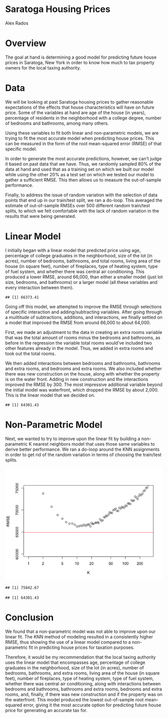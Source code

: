 Saratoga Housing Prices
================
Alex Rados

# Overview

The goal at hand is determining a good model for predicting future house
prices in Saratoga, New York in order to know how much to tax property
owners for the local taxing authority.

# Data

We will be looking at past Saratoga housing prices to gather reasonable
expectations of the effects that house characteristics will have on
future price. Some of the variables at hand are age of the house (in
years), percentage of residents in the neighborhood with a college
degree, number of bedrooms and bathrooms, among many others.

Using these variables to fit both linear and non-parametric models, we
are trying to fit the most accurate model when predicting house prices.
This can be measured in the form of the root mean-squared error (RMSE)
of that specific model.

In order to generate the most accurate predictions, however, we can’t
judge it based on past data that we have. Thus, we randomly sampled 80%
of the data at hand and used that as a training set on which we built
our model while using the other 20% as a test set on which we tested our
model to gather a sufficient RMSE. This then allows us to measure the
out-of-sample performance.

Finally, to address the issue of random variation with the selection of
data points that end up in our train/test split, we ran a do-loop. This
averaged the estimate of out-of-sample RMSEs over 500 different random
train/test splits, to which we felt comfortable with the lack of random
variation in the results that were being generated.

# Linear Model

I initially began with a linear model that predicted price using age,
percentage of college graduates in the neighborhood, size of the lot (in
acres), number of bedrooms, bathrooms, and total rooms, living area of
the house (in square feet), number of fireplaces, type of heating
system, type of fuel system, and whether there was central air
conditioning. This produced a lower RMSE, around 66,000, than either a
smaller model (just lot size, bedrooms, and bathrooms) or a larger model
(all these variables and every interaction between them).

    ## [1] 66373.41

Going off this model, we attempted to improve the RMSE through
selections of specific interaction and adding/subtracting variables.
After going through a muiltitude of subtractions, additions, and
interactions, we finally settled on a model that improved the RMSE from
around 66,000 to about 64,000.

First, we made an adjustment to the data in creating an extra rooms
variable that was the total amount of rooms minus the bedrooms and
bathrooms, as before in the regression the variable total rooms would’ve
included two other features already in the model. Thus, we added in
extra rooms and took out the total rooms.

We then added interactions between bedrooms and bathrooms, bathrooms and
extra rooms, and bedrooms and extra rooms. We also included whether
there was new construction on the house, along with whether the property
is on the water front. Adding in new construction and the interactions
improved the RMSE by 300. The most impressive additional variable beyond
the initial model was waterfront, which dropped the RMSE by about 2,000.
This is the linear model that we decided on.

    ## [1] 64301.43

# Non-Parametric Model

Next, we wanted to try to improve upon the linear fit by building a
non-parametric K nearest neighbors model that uses those same variables
to derive better performance. We ran a do-loop around the KNN
assignments in order to get rid of the random variation in terms of
choosing the train/test
splits.

![](Part-1-GitHub-Doc-Branch_files/figure-gfm/unnamed-chunk-8-1.png)<!-- -->

    ## [1] 75842.67

    ## [1] 64301.43

# Conclusion

We found that a non-parametric model was not able to improve upon our
linear fit. The KNN method of modeling resulted in a consistently higher
RMSE, thus showing the use of a linear model compared to a
non-parametric fit in predicting house prices for taxation purposes.

Therefore, it would be my recommendation that the local taxing authority
uses the linear model that encompasses age, percentage of college
graduates in the neighborhood, size of the lot (in acres), number of
bedrooms, bathrooms, and extra rooms, living area of the house (in
square feet), number of fireplaces, type of heating system, type of fuel
system, whether there was central air conditioning, along with
interactions between bedrooms and bathrooms, bathrooms and extra rooms,
bedrooms and extra rooms, and, finally, if there was new construction
and if the property was on the waterfront. This model produced the
lowest out-of-sample root mean-squared error, giving it the most
accurate option for predicting future house price for generating an
accurate tax for.
